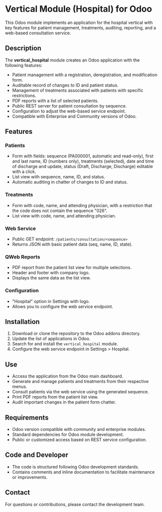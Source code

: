 # Vertical Module (Hospital) for Odoo

This Odoo module implements an application for the hospital vertical with key features for patient management, treatments, auditing, reporting, and a web-based consultation service.

## Description

The **vertical_hospital** module creates an Odoo application with the following features:

- Patient management with a registration, deregistration, and modification form.
- Auditable record of changes to ID and patient status.
- Management of treatments associated with patients with specific restrictions.
- PDF reports with a list of selected patients.
- Public REST server for patient consultation by sequence.
- Configuration to adjust the web-based service endpoint.
- Compatible with Enterprise and Community versions of Odoo.

## Features

### Patients

- Form with fields: sequence (PA000001, automatic and read-only), first and last name, ID (numbers only), treatments (selected), date and time of discharge and update, status (Draft, Discharge, Discharge) editable with a click.
- List view with sequence, name, ID, and status.
- Automatic auditing in chatter of changes to ID and status.

### Treatments

- Form with code, name, and attending physician, with a restriction that the code does not contain the sequence "026".
- List view with code, name, and attending physician.

### Web Service

- Public GET endpoint: `/patients/consultation/<sequence>`
- Returns JSON with basic patient data (seq, name, ID, state).

### QWeb Reports

- PDF report from the patient list view for multiple selections.
- Header and footer with company logo.
- Displays the same data as the list view.

### Configuration

- "Hospital" option in Settings with logo.
- Allows you to configure the web service endpoint.

## Installation

1. Download or clone the repository to the Odoo addons directory.
2. Update the list of applications in Odoo.
3. Search for and install the `vertical_hospital` module.
4. Configure the web service endpoint in Settings > Hospital.

## Use

- Access the application from the Odoo main dashboard.
- Generate and manage patients and treatments from their respective menus.
- Consult patients via the web service using the generated sequence.
- Print PDF reports from the patient list view.
- Audit important changes in the patient form chatter.

## Requirements

- Odoo version compatible with community and enterprise modules.
- Standard dependencies for Odoo module development.
- Public or customized access based on REST service configuration.

## Code and Developer

- The code is structured following Odoo development standards.
- Contains comments and inline documentation to facilitate maintenance or improvements.

## Contact

For questions or contributions, please contact the development team.
